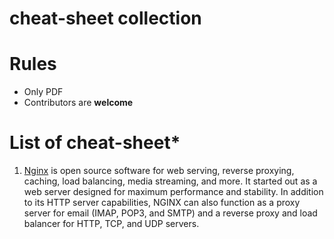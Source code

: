 # cheat-sheet collection 

# Rules
* Only PDF
* Contributors are **welcome** 

# List of cheat-sheet*
 1. [Nginx](pdf/nginx.pdf) is open source software for web serving, reverse proxying, caching, load balancing, media streaming, and more. It started out as a web server designed for maximum performance and stability. In addition to its HTTP server capabilities, NGINX can also function as a proxy server for email (IMAP, POP3, and SMTP) and a reverse proxy and load balancer for HTTP, TCP, and UDP servers.
  
